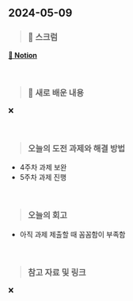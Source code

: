 ## 2024-05-09

> ### 📑 스크럼

  [__🔗 Notion__](https://www.notion.so/goorm/3cdf31e154c0437480403b806cb651cc?v=58fd9ed130734b219535b48bb0d8de22&pvs=4)

<br>

> ### 🤔 새로 배운 내용

❌

<br>

> ### 오늘의 도전 과제와 해결 방법

- 4주차 과제 보완
- 5주차 과제 진행
    
<br>

> ### 오늘의 회고

- 아직 과제 제출할 때 꼼꼼함이 부족함

<br>

> ### 참고 자료 및 링크

❌
